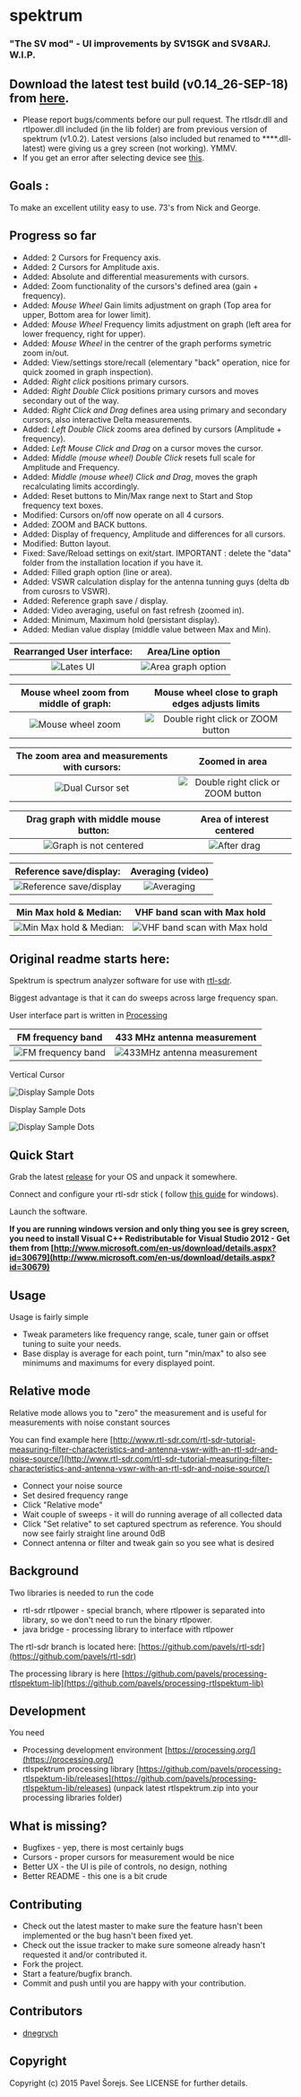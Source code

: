 # spektrum

### "The SV mod" - UI improvements by SV1SGK and SV8ARJ. W.I.P.

Download the latest test build (v0.14_26-SEP-18) from [here](https://www.dropbox.com/sh/c7vjbvm0mhi4xqu/AAAnuL9OkGZnQfcmRo2nRf8Ia?dl=0).
-------
- Please report bugs/comments before our pull request. The rtlsdr.dll and rtlpower.dll included (in the lib folder) are from previous version of spektrum (v1.0.2). Latest versions (also included but renamed to ****.dll-latest) were giving us a grey screen (not working). YMMV.
- If you get an error after selecting device see [this](https://github.com/SV8ARJ/spektrum/issues/1).

Goals : 
-------
To make an excellent utility easy to use.
73's from Nick and George.

Progress so far 
---------------
- Added: 2 Cursors for Frequency axis.
- Added: 2 Cursors for Amplitude axis.
- Added: Absolute and differential measurements with cursors.
- Added: Zoom functionality of the cursors's defined area (gain + frequency).
- Added: _Mouse Wheel_ Gain limits adjustment on graph (Top area for upper, Bottom area for lower limit).
- Added: _Mouse Wheel_ Frequency limits adjustment on graph (left area for lower frequency, right for upper).
- Added: _Mouse Wheel_ in the centrer of the graph performs symetric zoom in/out.
- Added: View/settings store/recall (elementary "back" operation, nice for quick zoomed in graph inspection).
- Added: _Right click_ positions primary cursors.
- Added: _Right Double Click_ positions primary cursors and moves secondary out of the way.
- Added: _Right Click and Drag_ defines area using primary and secondary cursors, also interactive Delta measurements.
- Added: _Left Double Click_ zooms area defined by cursors (Amplitude + frequency).
- Added: _Left Mouse Click and Drag_ on a cursor moves the cursor.
- Added: _Middle (mouse wheel) Double Click_ resets full scale for Amplitude and Frequency.
- Added: _Middle (mouse wheel) Click and Drag_, moves the graph recalculating limits accordingly.
- Added: Reset buttons to Min/Max range next to Start and Stop frequency text boxes.
- Modified: Cursors on/off now operate on all 4 cursors.
- Added: ZOOM and BACK buttons.
- Added: Display of frequency, Amplitude and differences for all cursors.
- Modified: Button layout.
- Fixed: Save/Reload settings on exit/start. IMPORTANT : delete the "data" folder from the installation location if you have it.
- Added: Filled graph option (line or area).
- Added: VSWR calculation display for the antenna tunning guys (delta db from curosrs to VSWR).
- Added: Reference graph save / display.
- Added: Video averaging, useful on fast refresh (zoomed in).
- Added: Minimum, Maximum hold (persistant display).
- Added: Median value display (middle value between Max and Min).

Rearranged User interface: | Area/Line option 
:-------------------------: | :-------------------------:
![ Lates UI ](https://github.com/SV8ARJ/spektrum/blob/master/screenshots/filledGraphNot.png) |![Area graph option ](https://github.com/SV8ARJ/spektrum/blob/master/screenshots/FilledGraph.png)

Mouse wheel zoom from middle of graph: | Mouse wheel close to graph edges adjusts limits 
:-------------------------: | :-------------------------:
![ Mouse wheel zoom ](https://github.com/SV8ARJ/spektrum/blob/master/screenshots/zoomBox.png) |![Double right click or ZOOM button ](https://github.com/SV8ARJ/spektrum/blob/master/screenshots/ChangingLowLimit.png)

The zoom area and measurements with cursors: | Zoomed in area 
:-------------------------: | :-------------------------:
![ Dual Cursor set ](https://github.com/SV8ARJ/spektrum/blob/master/screenshots/ZoomArea01.png) |![Double right click or ZOOM button ](https://github.com/SV8ARJ/spektrum/blob/master/screenshots/ZoomArea02.png)

Drag graph with middle mouse button: | Area of interest centered 
:-------------------------: | :-------------------------:
![ Graph is not centered ](https://github.com/SV8ARJ/spektrum/blob/master/screenshots/moving01.png) |![After drag ](https://github.com/SV8ARJ/spektrum/blob/master/screenshots/moving02.png)

Reference save/display: |  Averaging (video)
:-------------------------: | :-------------------------:
![ Reference save/display ](https://github.com/SV8ARJ/spektrum/blob/master/screenshots/referenceGraph.png) | ![ Averaging ](https://github.com/SV8ARJ/spektrum/blob/master/screenshots/Averaging01.png) 

Min Max hold & Median: |  VHF band scan with Max hold
:-------------------------: | :-------------------------:
![ Min Max hold & Median: ](https://github.com/SV8ARJ/spektrum/blob/master/screenshots/MinMaxMedian.png) | ![ VHF band scan with Max hold ](https://github.com/SV8ARJ/spektrum/blob/master/screenshots/MaxHoldScanVHF.png) 



Original readme starts here:
----------------------------



Spektrum is spectrum analyzer software for use with [rtl-sdr](http://sdr.osmocom.org/trac/wiki/rtl-sdr).

Biggest advantage is that it can do sweeps across large frequency span.

User interface part is written in [Processing](https://processing.org/)

FM frequency band             |  433 MHz antenna measurement
:-------------------------:|:-------------------------:
![ FM frequency band ](https://raw.githubusercontent.com/pavels/spektrum/master/screenshots/screen1.png)  |  ![ 433MHz antenna measurement ](https://raw.githubusercontent.com/pavels/spektrum/master/screenshots/screen2.png)

Vertical Cursor

![ Display Sample Dots ](https://raw.githubusercontent.com/dnegrych/spektrum/master/screenshots/screenVerticalCursor.png)

Display Sample Dots

![ Display Sample Dots ](https://raw.githubusercontent.com/dnegrych/spektrum/master/screenshots/screenShowSampleDots.png)

Quick Start
-----------

Grab the latest [release](https://github.com/pavels/spektrum/releases) for your OS and unpack it somewhere.

Connect and configure your rtl-sdr stick ( follow [this guide](http://rtlsdr.org/softwarewindows) for windows).

Launch the software.

**If you are running windows version and only thing you see is grey screen, you need to install Visual C++ Redistributable for Visual Studio 2012 - Get them from [http://www.microsoft.com/en-us/download/details.aspx?id=30679](http://www.microsoft.com/en-us/download/details.aspx?id=30679)**

Usage
-----

Usage is fairly simple

* Tweak parameters like frequency range, scale, tuner gain or offset tuning to suite your needs.
* Base display is average for each point, turn "min/max" to also see minimums and maximums for every displayed point.

Relative mode
-----

Relative mode allows you to "zero" the measurement and is useful for measurements with noise constant sources

You can find example here [http://www.rtl-sdr.com/rtl-sdr-tutorial-measuring-filter-characteristics-and-antenna-vswr-with-an-rtl-sdr-and-noise-source/](http://www.rtl-sdr.com/rtl-sdr-tutorial-measuring-filter-characteristics-and-antenna-vswr-with-an-rtl-sdr-and-noise-source/)

* Connect your noise source
* Set desired frequency range
* Click "Relative mode"
* Wait couple of sweeps - it will do running average of all collected data
* Click "Set relative" to set captured spectrum as reference. You should now see fairly straight line around 0dB
* Connect antenna or filter and tweak gain so you see what is desired

Background
----

Two libraries is needed to run the code

* rtl-sdr rtlpower - special branch, where rtlpower is separated into library, so we don't need to run the binary rtlpower. 
* java bridge - processing library to interface with rtlpower

The rtl-sdr branch is located here: [https://github.com/pavels/rtl-sdr](https://github.com/pavels/rtl-sdr)

The processing library is here [https://github.com/pavels/processing-rtlspektum-lib](https://github.com/pavels/processing-rtlspektum-lib)

Development
----

You need 

* Processing development environment [https://processing.org/](https://processing.org/)
* rtlspektrum processing library [https://github.com/pavels/processing-rtlspektum-lib/releases](https://github.com/pavels/processing-rtlspektum-lib/releases) (unpack latest rtlspektrum.zip into your processing libraries folder)

What is missing?
----

* Bugfixes - yep, there is most certainly bugs
* Cursors - proper cursors for measurement would be nice
* Better UX - the UI is pile of controls, no design, nothing
* Better README - this one is a bit crude


Contributing
-----
 
* Check out the latest master to make sure the feature hasn't been implemented or the bug hasn't been fixed yet.
* Check out the issue tracker to make sure someone already hasn't requested it and/or contributed it.
* Fork the project.
* Start a feature/bugfix branch.
* Commit and push until you are happy with your contribution.

Contributors
-----
 * [dnegrych](https://github.com/dnegrych)

Copyright
-----

Copyright (c) 2015 Pavel Šorejs. See LICENSE for further details.
